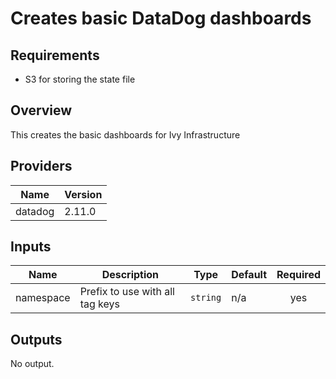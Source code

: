 # Creates basic DataDog dashboards

## Requirements

- S3 for storing the state file

## Overview

This creates the basic dashboards for Ivy Infrastructure

<!-- BEGINNING OF PRE-COMMIT-TERRAFORM DOCS HOOK -->
## Providers

| Name | Version |
|------|---------|
| datadog | 2.11.0 |

## Inputs

| Name | Description | Type | Default | Required |
|------|-------------|------|---------|:-----:|
| namespace | Prefix to use with all tag keys | `string` | n/a | yes |

## Outputs

No output.

<!-- END OF PRE-COMMIT-TERRAFORM DOCS HOOK -->
